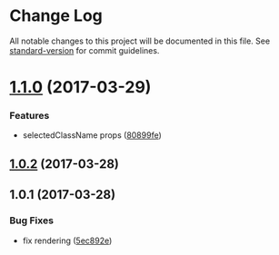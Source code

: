 # Change Log

All notable changes to this project will be documented in this file. See [standard-version](https://github.com/conventional-changelog/standard-version) for commit guidelines.

<a name="1.1.0"></a>
# [1.1.0](https://github.com/tilastokeskus/react-tabbed-view/compare/v1.0.2...v1.1.0) (2017-03-29)


### Features

* selectedClassName props ([80899fe](https://github.com/tilastokeskus/react-tabbed-view/commit/80899fe))



<a name="1.0.2"></a>
## [1.0.2](https://github.com/tilastokeskus/react-tabbed-view/compare/v1.0.1...v1.0.2) (2017-03-28)



<a name="1.0.1"></a>
## 1.0.1 (2017-03-28)


### Bug Fixes

* fix rendering ([5ec892e](https://github.com/tilastokeskus/react-tabbed-view/commit/5ec892e))
